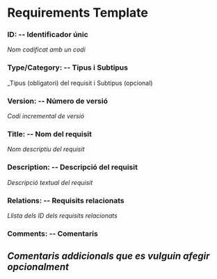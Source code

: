 # Requirements Template
### ID: -- Identificador únic
_Nom codificat amb un codi_
### Type/Category: -- Tipus i Subtipus
_Tipus (obligatori) del requisit i Subtipus (opcional)
### Version: -- Número de versió
_Codi incremental de versió_
### Title: -- Nom del requisit
_Nom descriptiu del requisit_
### Description: -- Descripció del requisit
_Descripció textual del requisit_
### Relations: -- Requisits relacionats
_Llista dels ID dels requisits relacionats_
### Comments: -- Comentaris
_Comentaris addicionals que es vulguin afegir opcionalment_
---
